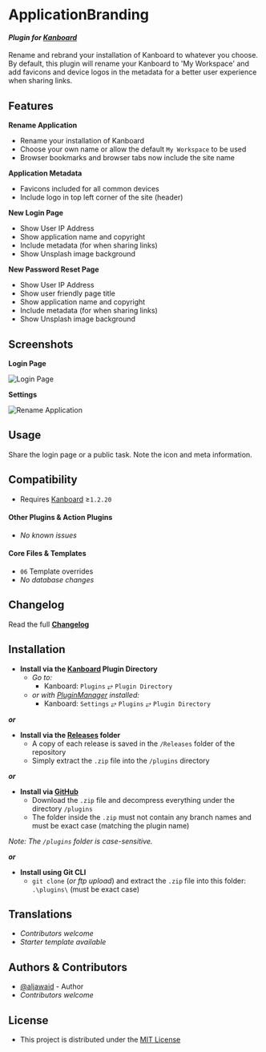# ApplicationBranding

#### _Plugin for [Kanboard](https://github.com/fguillot/kanboard "Kanboard - Kanban Project Management Software")_

Rename and rebrand your installation of Kanboard to whatever you choose. By default, this plugin will rename your Kanboard to 'My Workspace' and add favicons and device logos in the metadata for a better user experience when sharing links.


Features
-------------

**Rename Application**
- Rename your installation of Kanboard
 - Choose your own name or allow the default `My Workspace` to be used
 - Browser bookmarks and browser tabs now include the site name

**Application Metadata**
- Favicons included for all common devices
- Include logo in top left corner of the site (header)

**New Login Page**
- Show User IP Address
- Show application name and copyright
- Include metadata (for when sharing links)
- Show Unsplash image background

**New Password Reset Page**
- Show User IP Address
- Show user friendly page title
- Show application name and copyright
- Include metadata (for when sharing links)
- Show Unsplash image background

Screenshots
----------

**Login Page**  

![Login Page](../master/Screenshots/screenshot-login.png "A new user friendly login page")

**Settings**  

![Rename Application](../master/Screenshots/screenshot-settings.png "Settings")


Usage
-------------

Share the login page or a public task. Note the icon and meta information.


Compatibility
-------------

- Requires [Kanboard](https://github.com/fguillot/kanboard "Kanboard - Kanban Project Management Software") ≥`1.2.20`

#### Other Plugins & Action Plugins
- _No known issues_
#### Core Files & Templates
- `06` Template overrides
- _No database changes_


Changelog
---------

Read the full [**Changelog**](../master/changelog.md "See changes")
 

Installation
------------

- **Install via the [Kanboard](https://github.com/fguillot/kanboard "Kanboard - Kanban Project Management Software") Plugin Directory**
  - _Go to:_
    - Kanboard: `Plugins` &#10562; `Plugin Directory`
  - _or with [PluginManager](https://github.com/aljawaid/PluginManager) installed:_
    - Kanboard: `Settings` &#10562; `Plugins` &#10562; `Plugin Directory`

**_or_**

- **Install via the [Releases](../master/Releases/ "A copy of each release is saved in the folder") folder**
  - A copy of each release is saved in the `/Releases` folder of the repository
  - Simply extract the `.zip` file into the `/plugins` directory

**_or_**

- **Install via [GitHub](https://github.com/aljawaid "Find the correct plugin from the list of repositories")**
  - Download the `.zip` file and decompress everything under the directory `/plugins`
  - The folder inside the `.zip` must not contain any branch names and must be exact case (matching the plugin name)

_Note: The `/plugins` folder is case-sensitive._

**_or_**

- **Install using Git CLI**
  - `git clone` (_or ftp upload_) and extract the `.zip` file into this folder: `.\plugins\` (must be exact case)


Translations
------------

- _Contributors welcome_
- _Starter template available_

Authors & Contributors
----------------------

- [@aljawaid](https://github.com/aljawaid) - Author
- _Contributors welcome_


License
-------
- This project is distributed under the [MIT License](../master/LICENSE "Read The MIT license")
